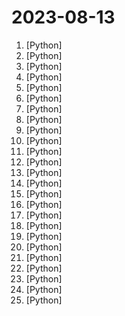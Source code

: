 # 2023-08-13

1. [](https://github.comundefined "") [Python]
2. [](https://github.comundefined "ALL IN ONE Hacking Tool For Hackers") [Python]
3. [](https://github.comundefined "Text-to-Audio/Music Generation") [Python]
4. [](https://github.comundefined "A youtube-dl fork with additional features and fixes") [Python]
5. [](https://github.comundefined "Train transformer language models with reinforcement learning.") [Python]
6. [](https://github.comundefined "Enable everyone to develop, optimize and deploy AI models natively on everyone's devices.") [Python]
7. [](https://github.comundefined "Rinha de Backend - Edição 2023 Q3") [Python]
8. [](https://github.comundefined "Text-to-3D & Image-to-3D & Mesh Exportation with NeRF + Diffusion.") [Python]
9. [](https://github.comundefined "Computer science books Recommended by AzatAI. (Education ONLY)") [Python]
10. [](https://github.comundefined "This repo is a pipeline of VITS finetuning for fast speaker adaptation TTS, and many-to-many voice conversion") [Python]
11. [](https://github.comundefined "👋 Hey there new grad🎉! We've put together a collection of full-time job openings for SWE, Quant, PM and tech roles in 2024! 🚀") [Python]
12. [](https://github.comundefined "Family of instruction-following LLMs powered by Evol-Instruct: WizardLM, WizardCoder") [Python]
13. [](https://github.comundefined "A Python package for segmenting geospatial data with the Segment Anything Model (SAM)") [Python]
14. [](https://github.comundefined "An OSINT tool that helps detect members of a company with leaked credentials") [Python]
15. [](https://github.comundefined "Command-line program to download videos from YouTube.com and other video sites") [Python]
16. [](https://github.comundefined "Ray is a unified framework for scaling AI and Python applications. Ray consists of a core distributed runtime and a toolkit of libraries (Ray AIR) for accelerating ML workloads.") [Python]
17. [](https://github.comundefined "Original reference implementation of 3D Gaussian Splatting for Real-Time Radiance Field Rendering") [Python]
18. [](https://github.comundefined "🤗 AutoTrain Advanced") [Python]
19. [](https://github.comundefined "Open standard for machine learning interoperability") [Python]
20. [](https://github.comundefined "Open deep learning compiler stack for cpu, gpu and specialized accelerators") [Python]
21. [](https://github.comundefined "") [Python]
22. [](https://github.comundefined "崩坏：星穹铁道 模拟宇宙自动化 （Honkai Star Rail - Auto Simulated Universe）") [Python]
23. [](https://github.comundefined "It's React, but in Python") [Python]
24. [](https://github.comundefined "AutoGluon: AutoML for Image, Text, Time Series, and Tabular Data") [Python]
25. [](https://github.comundefined "Rift: an AI-native language server for your personal AI software engineer") [Python]
